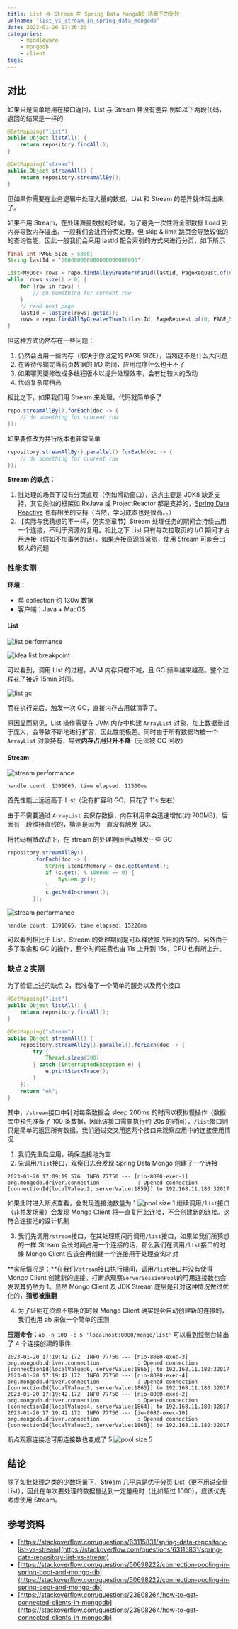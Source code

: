 ```yaml
---
title: List 与 Stream 在 Spring Data MongoDB 场景下的比较
urlname: 'list_vs_stream_in_spring_data_mongodb'
date: 2023-01-20 17:36:23
categories:
    - middleware
    - mongodb
    - client
tags:
---
```


## 对比
如果只是简单地用在接口返回，List 与 Stream 并没有差异
例如以下两段代码，返回的结果是一样的
```java
@GetMapping("list")
public Object listAll() {
    return repository.findAll();
}
```
```java
@GetMapping("stream")
public Object streamAll() {
    return repository.streamAllBy();
}
```

但如果你需要在业务逻辑中处理大量的数据，List 和 Stream 的差异就体现出来了。

如果不用 Stream，在处理海量数据的时候，为了避免一次性将全部数据 Load 到内存导致内存溢出，一般我们会进行分页处理。但 skip & limit 跳页会导致较低的的查询性能，因此一般我们会采用 lastId 配合索引的方式来进行分页，如下所示
```java
final int PAGE_SIZE = 5000;
String lastId = '000000000000000000000000';

List<MyDoc> rows = repo.findAllByGreaterThanId(lastId, PageRequest.of(0, PAGE_SIZE));
while (rows.size() > 0) {
    for (row in rows) {
        // do something for current row
    }
    // read next page
    lastId = lastOne(rows).getId();
    rows = repo.findAllByGreaterThanId(lastId, PageRequest.of(0, PAGE_SIZE));
}
```

但这种方式仍然存在一些问题：

1. 仍然会占用一些内存（取决于你设定的 PAGE SIZE），当然这不是什么大问题
2. 在等待传输完当前页数据的 I/O 期间，应用程序什么也干不了
3. 如果哪天要修改成多线程版本以提升处理效率，会有比较大的改动
4. 代码复杂度稍高

相比之下，如果我们用 Stream 来处理，代码就简单多了
```java
repo.streamAllBy().forEach(doc -> {
	// do something for cuurent row
});
```
如果要修改为并行版本也非常简单
```java
repository.streamAllBy().parallel().forEach(doc -> {
	// do something for cuurent row
});
```

**Stream 的缺点：**

1. 批处理的场景下没有分页直观（例如滑动窗口），这点主要是 JDK8 缺乏支持，其它类似的框架如 RxJava 或 ProjectReactor 都是支持的，[Spring Data Reactive](https://spring.io/blog/2016/11/28/going-reactive-with-spring-data) 也有相关的支持（当然，学习成本也是很高。。）
2. 【实际与我猜想的不一样，见实测章节】Stream 处理任务的期间会持续占用一个连接，不利于资源的复用。相比之下 List 只有每次拉取页的 I/O 期间才占用连接（假如不加事务的话）。如果连接资源很紧张，使用 Stream 可能会出较大的问题


### 性能实测

**环境**：
- 单 collection 约 130w 数据
- 客户端：Java + MacOS

#### List

![list performance](images/list-vs-stream/jvm_list.png)

![idea list breakpoint](images/list-vs-stream/idea_list_breakpoint.png)

可以看到，调用 List 的过程，JVM 内存只增不减，且 GC 频率越来越高。整个过程花了接近 15min 时间。

![list gc](images/list-vs-stream/jvm_list_gc.png)

而在执行完后，触发一次 GC，直接内存占用就清零了。

原因显而易见，List 操作需要在 JVM 内存中构建 `ArrayList` 对象，加上数据量过于庞大，会导致不断地进行扩容，因此性能极差。同时由于所有数据均被一个 `ArrayList` 对象持有，导致**内存占用只升不降**（无法被 GC 回收）

#### Stream

![stream performance](images/list-vs-stream/jvm_stream.png)

```plain
handle count: 1391665. time elapsed: 11500ms
```

首先性能上远远高于 List（没有扩容和 GC，只花了 11s 左右）

由于不需要通过 `ArrayList` 去保存数据，内存利用率会迅速增加(约 700MB)，后面有一段维持直线的，猜测是因为一直没有触发 GC。

将代码稍微改动下，在 stream 的处理期间手动触发一些 GC
```java
repository.streamAllBy()
        .forEach(doc -> {
            String itemInMemory = doc.getContent();
            if (c.get() % 100000 == 0) {
                System.gc();
            }
            c.getAndIncrement();
        });
```

![stream performance](images/list-vs-stream/jvm_stream_with_gc.png)

```plain
handle count: 1391665. time elapsed: 15226ms
```

可以看到相比于 List，Stream 的处理期间是可以释放被占用的内存的。另外由于多了取余和 GC 的操作，整个时间花费也由 11s 上升到 15s，CPU 也有所上升。

### 缺点 2 实测
为了验证上述的缺点 2，我准备了一个简单的服务以及两个接口
```java
@GetMapping("list")
public Object listAll() {
    return repository.findAll();
}

@GetMapping("stream")
public Object streamAll() {
    repository.streamAllBy().parallel().forEach(doc -> {
        try {
            Thread.sleep(200);
        } catch (InterruptedException e) {
            e.printStackTrace();
        }
    });
    return "ok";
}
```
其中，`/stream`接口中针对每条数据会 sleep 200ms 的时间以模拟慢操作（数据库中预先准备了 100 条数据，因此该接口需要执行约 20s 的时间），`/list`接口则只是简单的返回所有数据。我们通过交叉用这两个接口来观察应用中的连接使用情况

1. 我们先重启应用，确保连接池为空
2. 先调用`/list`接口，观察日志会发现 Spring Data Mongo 创建了一个连接

```
2023-01-20 17:09:19.576  INFO 77750 --- [nio-8080-exec-1] org.mongodb.driver.connection            : Opened connection [connectionId{localValue:2, serverValue:1859}] to 192.168.11.180:32017
```

如果此时进入断点查看，会发现连接池数量为 1
![pool size 1](images/list-vs-stream/pool_size1.png)
继续调用`/list`接口（非并发场景）会发现 Mongo Client 将一直复用此连接，不会创建新的连接。这符合连接池的设计机制

3. 我们先调用`/stream`接口，在其处理期间再调用`/list`接口，如果如我们所猜想的一样 Stream 会长时间占用一个连接的话，那么我们在调用`/list`接口的时候 Mongo Client 应该会再创建一个连接用于处理查询才对

**实际情况是：**在我们`/stream`接口执行期间，调用`/list`接口并没有使得 Mongo Client 创建新的连接。打断点观察`ServerSessionPool`的可用连接数也会发现其仍然为 1。显然 Mongo Client 及 JDK Stream 底层是针对这种情况做过优化的，**猜想被推翻**

4. 为了证明在资源不够用的时候 Mongo Client 确实是会自动创建新的连接的，我们也用 ab 来做一个简单的压测

**压测命令：**`ab -n 100 -c 5 'localhost:8080/mongo/list'`
可以看到控制台输出了 4 个连接创建的事件
```
2023-01-20 17:19:42.172  INFO 77750 --- [nio-8080-exec-3] org.mongodb.driver.connection            : Opened connection [connectionId{localValue:6, serverValue:1865}] to 192.168.11.180:32017
2023-01-20 17:19:42.172  INFO 77750 --- [nio-8080-exec-4] org.mongodb.driver.connection            : Opened connection [connectionId{localValue:5, serverValue:1863}] to 192.168.11.180:32017
2023-01-20 17:19:42.172  INFO 77750 --- [nio-8080-exec-2] org.mongodb.driver.connection            : Opened connection [connectionId{localValue:4, serverValue:1864}] to 192.168.11.180:32017
2023-01-20 17:19:42.172  INFO 77750 --- [io-8080-exec-10] org.mongodb.driver.connection            : Opened connection [connectionId{localValue:3, serverValue:1866}] to 192.168.11.180:32017
```

断点观察连接池可用连接数也变成了 5
![pool size 5](images/list-vs-stream/pool_size5.png)

## 结论
除了如批处理之类的少数场景下，Stream 几乎总是优于分页 List（更不用说全量 List），因此在单次要处理的数据量达到一定量级时（比如超过 1000），应该优先考虑使用 Stream。

## 参考资料

- [https://stackoverflow.com/questions/63115831/spring-data-repository-list-vs-stream](https://stackoverflow.com/questions/63115831/spring-data-repository-list-vs-stream)
- [https://stackoverflow.com/questions/50698222/connection-pooling-in-spring-boot-and-mongo-db](https://stackoverflow.com/questions/50698222/connection-pooling-in-spring-boot-and-mongo-db)
- [https://stackoverflow.com/questions/23808264/how-to-get-connected-clients-in-mongodb](https://stackoverflow.com/questions/23808264/how-to-get-connected-clients-in-mongodb)
